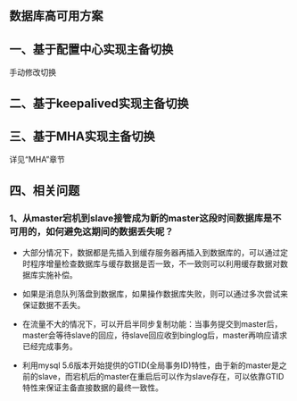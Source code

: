 ## 数据库高可用方案

## 一、基于配置中心实现主备切换
手动修改切换

## 二、基于keepalived实现主备切换

## 三、基于MHA实现主备切换
详见“MHA”章节

## 四、相关问题
### 1、从master宕机到slave接管成为新的master这段时间数据库是不可用的，如何避免这期间的数据丢失呢？
* 大部分情况下，数据都是先插入到缓存服务器再插入到数据库的，可以通过定时程序增量检查数据库与缓存数据是否一致，不一致则可以利用缓存数据对数据库实施补偿。

* 如果是消息队列落盘到数据库，如果操作数据库失败，则可以通过多次尝试来保证数据不丢失。

* 在流量不大的情况下，可以开启半同步复制功能：当事务提交到master后，master会等待slave的回应，待slave回应收到binglog后，master再响应请求已经完成事务。

* 利用mysql 5.6版本开始提供的GTID(全局事务ID)特性，由于新的master是之前的slave，而宕机后的master在重启后可以作为slave存在，可以依靠GTID特性来保证主备直接数据的最终一致性。

